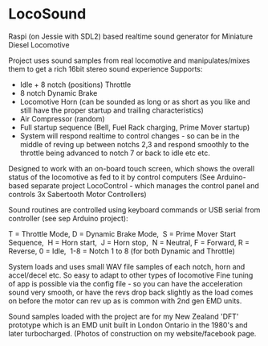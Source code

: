 # LocoSound
Raspi (on Jessie with SDL2) based realtime sound generator for Miniature Diesel Locomotive

Project uses sound samples from real locomotive and manipulates/mixes them to get a rich 16bit stereo sound experience
Supports:
- Idle + 8 notch (positions) Throttle
- 8 notch Dynamic Brake
- Locomotive Horn (can be sounded as long or as short as you like and still have the proper startup and trailing characteristics)
- Air Compressor (random)
- Full startup sequence (Bell, Fuel Rack charging, Prime Mover startup)
- System will respond realtime to control changes - so can be in the middle of reving up between notchs 2,3 and respond smoothly to the throttle being advanced to notch 7 or back to idle etc etc.

Designed to work with an on-board touch screen, which shows the overall status of the locomotive as fed to it by control computers (See Arduino-based separate project LocoControl - which manages the control panel and controls 3x Sabertooth Motor Controllers)

Sound routines are controlled using keyboard commands or USB serial from controller (see sep Arduino project):

T = Throttle Mode,
D = Dynamic Brake Mode,  
S = Prime Mover Start Sequence,  
H = Horn start,  
J = Horn stop,  
N = Neutral,
F = Forward,
R = Reverse,
0 = Idle,  
1-8 = Notch 1 to 8  (for both Dynamic and Throttle)

System loads and uses small WAV file samples of each notch, horn and accel/decel etc. So easy to adapt to other types of locomotive
Fine tuning of app is possible via the config file - so you can have the acceleration sound very smooth, or have the revs drop back slightly as the load comes on before the motor can rev up as is common with 2nd gen EMD units.

Sound samples loaded with the project are for my New Zealand 'DFT' prototype which is an EMD unit built in London Ontario in the 1980's and later turbocharged. (Photos of construction on my website/facebook page.
